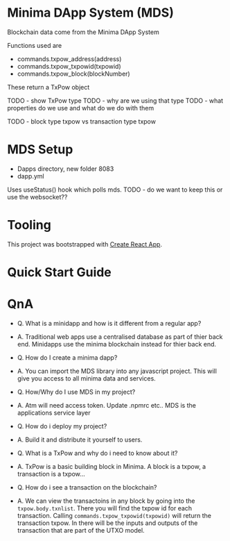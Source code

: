 # Minima DApp System (MDS)

Blockchain data come from the Minima DApp System

Functions used are

-   commands.txpow_address(address)
-   commands.txpow_txpowid(txpowid)
-   commands.txpow_block(blockNumber)

These return a TxPow object

TODO - show TxPow type
TODO - why are we using that type
TODO - what properties do we use and what do we do with them

TODO - block type txpow vs transaction type txpow

# MDS Setup

-   Dapps directory, new folder 8083
-   dapp.yml

Uses useStatus() hook which polls mds. TODO - do we want to keep this or use the websocket??

# Tooling

This project was bootstrapped with [Create React App](https://github.com/facebook/create-react-app).


# Quick Start Guide


# QnA


- Q. What is a minidapp and how is it different from a regular app?
- A. Traditional web apps use a centralised database as part of thier back end. Minidapps use the minima blockchain instead for thier back end.

- Q. How do I create a minima dapp?
- A. You can import the MDS library into any javascript project. This will give you access to all minima data and services.

- Q. How/Why do I use MDS in my project?
- A. Atm will need access token. Update .npmrc etc.. MDS is the applications service layer 

- Q. How do i deploy my project?
- A. Build it and distribute it yourself to users.

- Q. What is a TxPow and why do i need to know about it?
- A. TxPow is a basic building block in Minima. A block is a txpow, a transaction is a txpow...

- Q. How do i see a transaction on the blockchain?
- A. We can view the transactoins in any block by going into the `txpow.body.txnlist`. There you will find the txpow id for each transaction. Calling `commands.txpow_txpowid(txpowid)` will return the transaction txpow. In there will be the inputs and outputs of the transaction that are part of the UTXO model.
